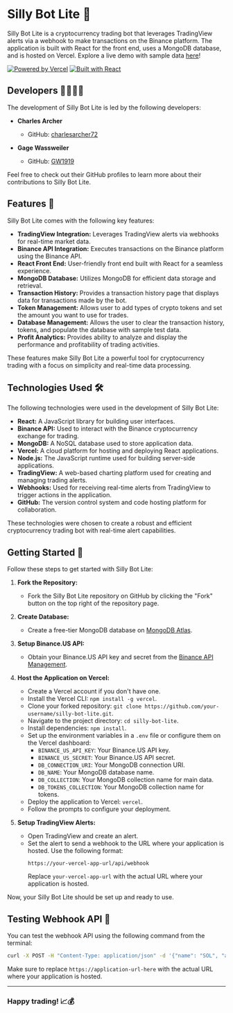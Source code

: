 # Silly Bot Lite 🤖

Silly Bot Lite is a cryptocurrency trading bot that leverages TradingView alerts via a webhook to make transactions on the Binance platform. The application is built with React for the front end, uses a MongoDB database, and is hosted on Vercel. Explore a live demo with sample data [here](https://silly-bot-lite.vercel.app/)!
<div alight="center">

[![Powered by Vercel](https://img.shields.io/badge/Powered%20by-Vercel-blue)](https://vercel.com/) [![Built with React](https://img.shields.io/badge/Built%20with-React-blue)](https://reactjs.org/)

</div>

## Developers 👨‍💻👨‍💻

The development of Silly Bot Lite is led by the following developers:

- **Charles Archer**
  - GitHub: [charlesarcher72](https://github.com/charlesarcher72)

- **Gage Wassweiler**
  - GitHub: [GW1919](https://github.com/GW1919)

Feel free to check out their GitHub profiles to learn more about their contributions to Silly Bot Lite.

## Features 🚀

Silly Bot Lite comes with the following key features:

- **TradingView Integration:** Leverages TradingView alerts via webhooks for real-time market data.
- **Binance API Integration:** Executes transactions on the Binance platform using the Binance API.
- **React Front End:** User-friendly front end built with React for a seamless experience.
- **MongoDB Database:** Utilizes MongoDB for efficient data storage and retrieval.
- **Transaction History:** Provides a transaction history page that displays data for transactions made by the bot.
- **Token Management:** Allows user to add types of crypto tokens and set the amount you want to use for trades.
- **Database Management:** Allows the user to clear the transaction history, tokens, and populate the database with sample test data.
- **Profit Analytics:** Provides ability to analyze and display the performance and profitability of trading activities.

These features make Silly Bot Lite a powerful tool for cryptocurrency trading with a focus on simplicity and real-time data processing.

## Technologies Used 🛠️

The following technologies were used in the development of Silly Bot Lite:

- **React:** A JavaScript library for building user interfaces.
- **Binance API:** Used to interact with the Binance cryptocurrency exchange for trading.
- **MongoDB:** A NoSQL database used to store application data.
- **Vercel:** A cloud platform for hosting and deploying React applications.
- **Node.js:** The JavaScript runtime used for building server-side applications.
- **TradingView:** A web-based charting platform used for creating and managing trading alerts.
- **Webhooks:** Used for receiving real-time alerts from TradingView to trigger actions in the application.
- **GitHub:** The version control system and code hosting platform for collaboration.

These technologies were chosen to create a robust and efficient cryptocurrency trading bot with real-time alert capabilities.

## Getting Started 🚀

Follow these steps to get started with Silly Bot Lite:

1. **Fork the Repository:**
   - Fork the Silly Bot Lite repository on GitHub by clicking the "Fork" button on the top right of the repository page.

2. **Create Database:**
   - Create a free-tier MongoDB database on [MongoDB Atlas](https://www.mongodb.com/cloud/atlas).

3. **Setup Binance.US API:**
   - Obtain your Binance.US API key and secret from the [Binance API Management](https://www.binance.com/en/my/settings/api-management).

4. **Host the Application on Vercel:**
   - Create a Vercel account if you don't have one.
   - Install the Vercel CLI: `npm install -g vercel`.
   - Clone your forked repository: `git clone https://github.com/your-username/silly-bot-lite.git`.
   - Navigate to the project directory: `cd silly-bot-lite`.
   - Install dependencies: `npm install`.
   - Set up the environment variables in a `.env` file or configure them on the Vercel dashboard:
     - `BINANCE_US_API_KEY`: Your Binance.US API key.
     - `BINANCE_US_SECRET`: Your Binance.US API secret.
     - `DB_CONNECTION_URI`: Your MongoDB connection URI.
     - `DB_NAME`: Your MongoDB database name.
     - `DB_COLLECTION`: Your MongoDB collection name for main data.
     - `DB_TOKENS_COLLECTION`: Your MongoDB collection name for tokens.
   - Deploy the application to Vercel: `vercel`.
   - Follow the prompts to configure your deployment.

5. **Setup TradingView Alerts:**
   - Open TradingView and create an alert.
   - Set the alert to send a webhook to the URL where your application is hosted. Use the following format:
     ```
     https://your-vercel-app-url/api/webhook
     ```
     Replace `your-vercel-app-url` with the actual URL where your application is hosted.

Now, your Silly Bot Lite should be set up and ready to use.

## Testing Webhook API 🧪

You can test the webhook API using the following command from the terminal:

```bash
curl -X POST -H "Content-Type: application/json" -d '{"name": "SOL", "action": "buy", "timeframe": "1h", "tokenPrice": 69, "usdtPrice": 3963.36, "indicator": "Moving Average"}' https://application-url-here/api/webhook
```

Make sure to replace `https://application-url-here` with the actual URL where your application is hosted.

---
### Happy trading! 📈💰
